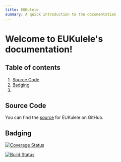 ```yaml
---
title: EUKulele
summary: A quick introduction to the documentation
---
```


# Welcome to EUKulele's documentation!

## Table of contents
1. [Source Code](#source)
2. [Badging](#badging)
3. 

## Source Code <a name="source"></a>

You can find the [source](http://github.com/AlexanderLabWHOI/EUKulele) for EUKulele on GitHub.

## Badging <a name="badging"></a>

[![Coverage Status](https://coveralls.io/repos/github/AlexanderLabWHOI/EUKulele/badge.svg?branch=remodeling)](https://coveralls.io/github/AlexanderLabWHOI/EUKulele?branch=master)

[![Build Status](https://travis-ci.com/AlexanderLabWHOI/EUKulele.svg?branch=master)](https://travis-ci.com/AlexanderLabWHOI/EUKulele)


